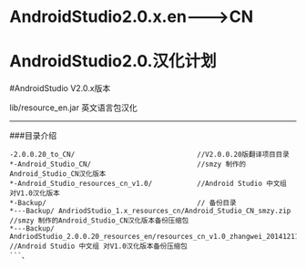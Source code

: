 # AndroidStudio2.0.x.en--->CN
# AndroidStudio2.0.汉化计划


#AndroidStudio V2.0.x版本

 lib/resource_en.jar 英文语言包汉化


---
###目录介绍
```
-2.0.0.20_to_CN/                              //V2.0.0.20版翻译项目目录
*-Android_Studio_CN/                          //smzy 制作的Android_Studio_CN汉化版本
*-Android_Studio_resources_cn_v1.0/           //Android Studio 中文组 对V1.0汉化版本
*-Backup/                                     // 备份目录
*---Backup/ AndriodStudio_1.x_resources_cn/Android_Studio_CN_smzy.zip                    //smzy 制作的Android_Studio_CN汉化版本备份压缩包
*---Backup/ AndriodStudio_2.0.0.20_resources_en/resources_cn_v1.0_zhangwei_20141211.zip  //Android Studio 中文组 对V1.0汉化版本备份压缩包
```、
